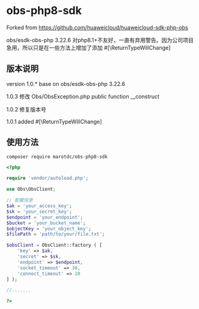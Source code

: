 # obs-php8-sdk
Forked from https://github.com/huaweicloud/huaweicloud-sdk-php-obs

obs/esdk-obs-php 3.22.6 对php8.1+不友好，一直有弃用警告。因为公司项目急用，所以只是在一些方法上增加了添加 #[\ReturnTypeWillChange]

## 版本说明
version 1.0.* base on obs/esdk-obs-php 3.22.6 

1.0.3 修改 Obs/ObsException.php public function __construct

1.0.2 修复版本号

1.0.1 added #[\ReturnTypeWillChange]






## 使用方法

```shell
composer require marotdc/obs-php8-sdk
```

```php
<?php

require 'vendor/autoload.php';

use Obs\ObsClient;

// 配置信息
$ak = 'your_access_key';
$sk = 'your_secret_key';
$endpoint = 'your_endpoint';
$bucket = 'your_bucket_name';
$objectKey = 'your_object_key';
$filePath = 'path/to/your/file.txt';

$obsClient = ObsClient::factory ( [
    'key' => $ak,
    'secret' => $sk,
    'endpoint' => $endpoint,
    'socket_timeout' => 30,
    'connect_timeout' => 10
] );

//.......

?>

```
